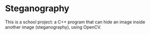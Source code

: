 # Steganography
This is a school project: a C++ program that can hide an image inside another image (steganography), using OpenCV.
